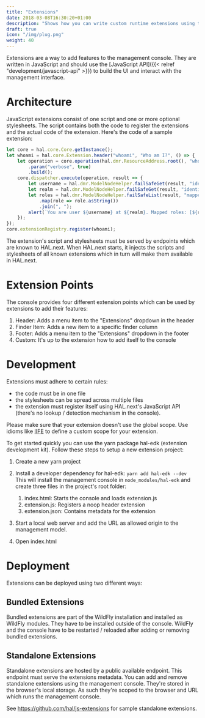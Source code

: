 ```yaml
---
title: "Extensions"
date: 2018-03-08T16:30:20+01:00
description: "Shows how you can write custom runtime extensions using the JavaScript API. Includes how to setup your environment and how to add the extensions to the console."
draft: true
icon: "/img/plug.png"
weight: 40
---
```

Extensions are a way to add features to the management console. They are written in JavaScript and should use the [JavaScript API]({{< relref "development/javascript-api" >}}) to build the UI and interact with the management interface.  
 
# Architecture

JavaScript extensions consist of one script and one or more optional stylesheets. The script contains both the code to register the extensions and the actual code of the extension. Here's the code of a sample extension:

```js
let core = hal.core.Core.getInstance();
let whoami = hal.core.Extension.header("whoami", "Who am I?", () => {
    let operation = core.operation(hal.dmr.ResourceAddress.root(), "whoami")
        .param("verbose", true)
        .build();
    core.dispatcher.execute(operation, result => {
        let username = hal.dmr.ModelNodeHelper.failSafeGet(result, "identity/username").asString();
        let realm = hal.dmr.ModelNodeHelper.failSafeGet(result, "identity/realm").asString();
        let roles = hal.dmr.ModelNodeHelper.failSafeList(result, "mapped-roles")
            .map(role => role.asString())
            .join(", ");
        alert(`You are user ${username} at ${realm}. Mapped roles: [${roles}].`);
    });
});
core.extensionRegistry.register(whoami);
```

The extension's script and stylesheets must be served by endpoints which are known to HAL.next. When HAL.next starts, it injects the scripts and stylesheets of all known extensions which in turn will make them available in HAL.next.

# Extension Points

The console provides four different extension points which can be used by extensions to add their features:
 
1. Header: Adds a menu item to the "Extensions" dropdown in the header
1. Finder Item: Adds a new item to a specific finder column
1. Footer: Adds a menu item to the "Extensions" dropdown in the footer
1. Custom: It's up to the extension how to add itself to the console

# Development 

Extensions must adhere to certain rules:

- the code must be in one file
- the stylesheets can be spread across multiple files
- the extension must register itself using HAL.next's JavaScript API (there's no lookup / detection mechanism in the console).

Please make sure that your extension doesn't use the global scope. Use idioms like [IIFE](https://en.wikipedia.org/wiki/Immediately-invoked_function_expression) to define a custom scope for your extension.

To get started quickly you can use the yarn package hal-edk (extension development kit). Follow these steps to setup a new extension project:

1. Create a new yarn project
1. Install a developer dependency for hal-edk: `yarn add hal-edk --dev`  
   This will install the management console in `node_modules/hal-edk` and create three files in the project's root folder:
   
    1. index.html: Starts the console and loads extension.js
    1. extension.js: Registers a noop header extension
    1. extension.json: Contains metadata for the extension
    
1. Start a local web server and add the URL as allowed origin to the management model.
1. Open index.html

# Deployment

Extensions can be deployed using two different ways:

## Bundled Extensions

Bundled extensions are part of the WildFly installation and installed as WildFly modules. They have to be installed outside of the console. WildFly and the console have to be restarted / reloaded after adding or removing bundled extensions.

## Standalone Extensions

Standalone extensions are hosted by a public available endpoint. This endpoint must serve the extensions metadata. You can add and remove standalone extensions using the management console. They're stored in the browser's local storage. As such they're scoped to the browser and URL which runs the management console.

See https://github.com/hal/js-extensions for sample standalone extensions.
